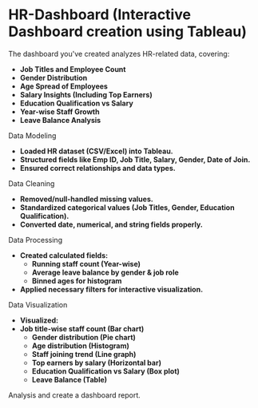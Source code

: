 # HR-Dashboard (Interactive Dashboard creation using Tableau)


The dashboard you've created analyzes HR-related data, covering:

- **Job Titles and Employee Count**
- **Gender Distribution**
- **Age Spread of Employees**
- **Salary Insights (Including Top Earners)**
- **Education Qualification vs Salary**
- **Year-wise Staff Growth**
- **Leave Balance Analysis**

Data Modeling

- **Loaded HR dataset (CSV/Excel) into Tableau.**
- **Structured fields like Emp ID, Job Title, Salary, Gender, Date of Join.**
- **Ensured correct relationships and data types.**

Data Cleaning

- **Removed/null-handled missing values.**
- **Standardized categorical values (Job Titles, Gender, Education Qualification).**
- **Converted date, numerical, and string fields properly.**

Data Processing

- **Created calculated fields:**
  - **Running staff count (Year-wise)**
  - **Average leave balance by gender & job role**
  - **Binned ages for histogram**
- **Applied necessary filters for interactive visualization.**

Data Visualization

- **Visualized:**
 - **Job title-wise staff count (Bar chart)**
    - **Gender distribution (Pie chart)**
    - **Age distribution (Histogram)**
    - **Staff joining trend (Line graph)**
    - **Top earners by salary (Horizontal bar)**
    - **Education Qualification vs Salary (Box plot)**
    - **Leave Balance (Table)**

Analysis and create a dashboard report.
